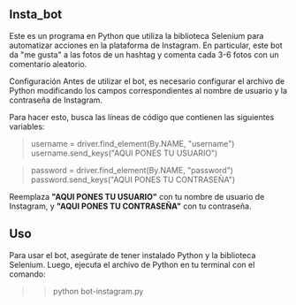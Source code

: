 ## Insta_bot 
Este es un programa en Python que utiliza la biblioteca Selenium para automatizar acciones en la plataforma de Instagram. En particular, este bot da "me gusta" a las fotos de un hashtag y comenta cada 3-6 fotos con un comentario aleatorio.

Configuración
Antes de utilizar el bot, es necesario configurar el archivo de Python modificando los campos correspondientes al nombre de usuario y la contraseña de Instagram.

Para hacer esto, busca las líneas de código que contienen las siguientes variables:

> username = driver.find_element(By.NAME, "username")
> username.send_keys("AQUI PONES TU USUARIO")

> password = driver.find_element(By.NAME, "password")
> password.send_keys("AQUI PONES TU CONTRASEÑA")

Reemplaza **"AQUI PONES TU USUARIO"** con tu nombre de usuario de Instagram, y **"AQUI PONES TU CONTRASEÑA"** con tu contraseña.

## Uso
Para usar el bot, asegúrate de tener instalado Python y la biblioteca Selenium. Luego, ejecuta el archivo de Python en tu terminal con el comando:
>> python bot-instagram.py

